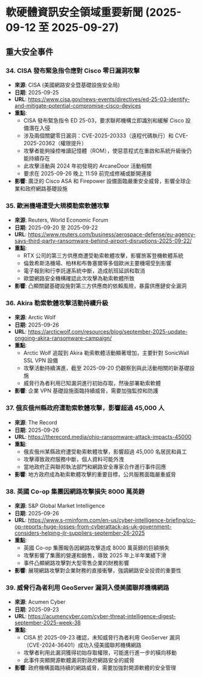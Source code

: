 # 軟硬體資訊安全領域重要新聞 (2025-09-12 至 2025-09-27)

## 重大安全事件

### 34. CISA 發布緊急指令應對 Cisco 零日漏洞攻擊
- **來源**: CISA (美國網路安全暨基礎設施安全局)
- **日期**: 2025-09-25
- **URL**: https://www.cisa.gov/news-events/directives/ed-25-03-identify-and-mitigate-potential-compromise-cisco-devices
- **重點**: 
  - CISA 發布緊急指令 ED 25-03，要求聯邦機構立即識別和緩解 Cisco 設備潛在入侵
  - 涉及兩個關鍵零日漏洞：CVE-2025-20333（遠程代碼執行）和 CVE-2025-20362（權限提升）
  - 攻擊者能夠操控唯讀記憶體（ROM），使惡意程式在重啟和系統升級後仍能持續存在
  - 此攻擊活動與 2024 年初發現的 ArcaneDoor 活動相關
  - 要求在 2025-09-26 晚上 11:59 前完成修補或斷開連接
- **影響**: 廣泛的 Cisco ASA 和 Firepower 設備面臨嚴重安全威脅，影響全球企業和政府網路基礎設施

### 35. 歐洲機場遭受大規模勒索軟體攻擊
- **來源**: Reuters, World Economic Forum
- **日期**: 2025-09-20 至 2025-09-22
- **URL**: https://www.reuters.com/business/aerospace-defense/eu-agency-says-third-party-ransomware-behind-airport-disruptions-2025-09-22/
- **重點**:
  - RTX 公司的第三方供應商遭受勒索軟體攻擊，影響旅客登機軟體系統
  - 倫敦希斯洛機場、柏林和布魯塞爾等多個歐洲主要機場受到影響
  - 電子報到和行李託運系統中斷，造成航班延誤和取消
  - 歐盟網路安全機構確認此次攻擊為勒索軟體所致
- **影響**: 凸顯關鍵基礎設施對第三方供應商的依賴風險，暴露供應鏈安全漏洞

### 36. Akira 勒索軟體攻擊活動持續升級
- **來源**: Arctic Wolf
- **日期**: 2025-09-26
- **URL**: https://arcticwolf.com/resources/blog/september-2025-update-ongoing-akira-ransomware-campaign/
- **重點**:
  - Arctic Wolf 追蹤到 Akira 勒索軟體活動顯著增加，主要針對 SonicWall SSL VPN 設備
  - 攻擊活動持續演進，截至 2025-09-20 仍觀察到與此活動相關的新基礎設施
  - 威脅行為者利用已知漏洞進行初始存取，然後部署勒索軟體
- **影響**: 企業 VPN 基礎設施面臨持續威脅，需要加強監控和防護

### 37. 俄亥俄州縣政府遭勒索軟體攻擊，影響超過 45,000 人
- **來源**: The Record
- **日期**: 2025-09-26
- **URL**: https://therecord.media/ohio-ransomware-attack-impacts-45000
- **重點**:
  - 俄亥俄州某縣政府遭受勒索軟體攻擊，影響超過 45,000 名居民和員工
  - 攻擊導致政府服務中斷，個人資料可能外洩
  - 當地政府正與聯邦執法部門和網路安全專家合作進行事件回應
- **影響**: 地方政府成為勒索軟體攻擊的重要目標，公共服務面臨嚴重威脅

### 38. 英國 Co-op 集團因網路攻擊損失 8000 萬英鎊
- **來源**: S&P Global Market Intelligence
- **日期**: 2025-09-26
- **URL**: https://www.s-rminform.com/en-us/cyber-intelligence-briefing/co-op-reports-huge-losses-from-cyberattack-as-uk-government-considers-helping-jlr-suppliers-september-26-2025
- **重點**:
  - 英國 Co-op 集團報告因網路攻擊造成 8000 萬英鎊的巨額損失
  - 攻擊影響了集團的營運和銷售，導致 2025 年上半年業績下滑
  - 事件凸顯網路攻擊對大型零售企業的財務影響
- **影響**: 展現網路攻擊對企業財務的直接衝擊，強調網路安全投資的重要性

### 39. 威脅行為者利用 GeoServer 漏洞入侵美國聯邦機構網路
- **來源**: Acumen Cyber
- **日期**: 2025-09-23
- **URL**: https://acumencyber.com/cyber-threat-intelligence-digest-september-2025-week-38
- **重點**:
  - CISA 於 2025-09-23 確認，未知威脅行為者利用 GeoServer 漏洞（CVE-2024-36401）成功入侵美國聯邦機構網路
  - 攻擊者利用此漏洞獲得初始存取權限，可能進行進一步的橫向移動
  - 此事件突顯開源軟體漏洞對政府網路安全的威脅
- **影響**: 政府機構面臨持續的網路威脅，需要加強對開源軟體的安全管理
